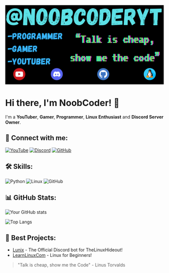 <img src="NoobCoder.png" alt="Header" width="700">

# Hi there, I'm NoobCoder! 👋

I'm a **YouTuber**, **Gamer**, **Programmer**, **Linux Enthusiast** and **Discord Server Owner**.

## 🤝 Connect with me:

[![YouTube](https://img.shields.io/badge/YouTube-%231877F2.svg?style=for-the-badge&logo=YouTube&logoColor=white)](https://youtube.com/@noobcoderyt)
[![Discord](https://img.shields.io/badge/Discord-%231877F2.svg?style=for-the-badge&logo=discord&logoColor=white)](https://discord.gg/unAPDbSztS)
[![GitHub](https://img.shields.io/badge/GitHub-%231877F2.svg?style=for-the-badge&logo=github&logoColor=white)](https://github.com/noobcoderyt)

## 🛠️ Skills:

![Python](https://img.shields.io/badge/Python-3776AB?style=for-the-badge&logo=python&logoColor=white)
![Linux](https://img.shields.io/badge/Linux-FCC624?style=for-the-badge&logo=linux&logoColor=black)
![GitHub](https://img.shields.io/badge/GitHub-100000?style=for-the-badge&logo=github&logoColor=white)

## 📊 GitHub Stats:

![Your GitHub stats](https://github-readme-stats.vercel.app/api?username=noobcoderyt&show_icons=true&theme=radical)

![Top Langs](https://github-readme-stats.vercel.app/api/top-langs/?username=noobcoderyt&layout=compact&theme=radical)

## 🚀 Best Projects:

- [Lunix](https://github.com/noobcoderyt/Lunix) - The Official Discord bot for TheLinuxHideout!
- [LearnLinuxCom](https://noobcoderyt.github.io/LearnLinuxCom/) - Linux for Beginners!

> "Talk is cheap, show me the Code" - Linus Torvalds
